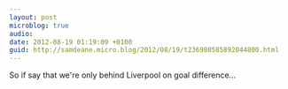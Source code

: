 ```yaml
---
layout: post
microblog: true
audio: 
date: 2012-08-19 01:19:09 +0100
guid: http://samdeane.micro.blog/2012/08/19/t236980585892044800.html
---
```

So if say that we're only behind Liverpool on goal difference...
